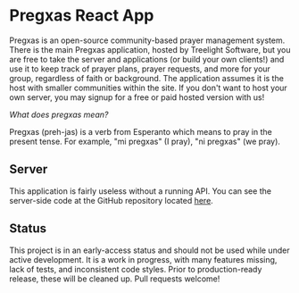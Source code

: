 # Pregxas React App

Pregxas is an open-source community-based prayer management system. There is the main Pregxas application, hosted by Treelight Software, but you are free to take the server and applications (or build your own clients!) and use it to keep track of prayer plans, prayer requests, and more for your group, regardless of faith or background. The application assumes it is the host with smaller communities within the site. If you don't want to host your own server, you may signup for a free or paid hosted version with us!

*What does pregxas mean?*

Pregxas (preh-jas) is a verb from Esperanto which means to pray in the present tense. For example, "mi pregxas" (I pray), "ni pregxas" (we pray).

## Server

This application is fairly useless without a running API. You can see the server-side code at the GitHub repository located [here](https://github.com/TreelightSoftware/pregxas-api).

## Status

This project is in an early-access status and should not be used while under active development. It is a work in progress, with many features missing, lack of tests, and inconsistent code styles. Prior to production-ready release, these will be cleaned up. Pull requests welcome!
